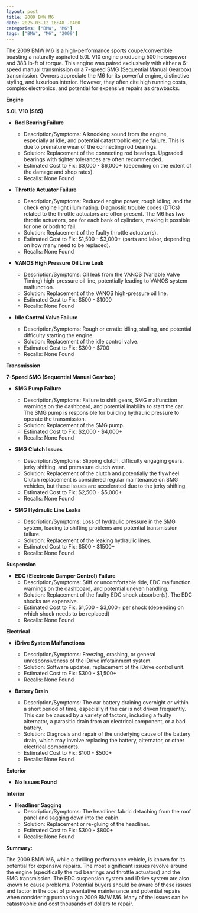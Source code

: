 ```yaml
---
layout: post
title: 2009 BMW M6
date: 2025-03-12 16:48 -0400
categories: ["BMW", "M6"]
tags: ["BMW", "M6", "2009"]
---
```

The 2009 BMW M6 is a high-performance sports coupe/convertible boasting a naturally aspirated 5.0L V10 engine producing 500 horsepower and 383 lb-ft of torque. This engine was paired exclusively with either a 6-speed manual transmission or a 7-speed SMG (Sequential Manual Gearbox) transmission. Owners appreciate the M6 for its powerful engine, distinctive styling, and luxurious interior. However, they often cite high running costs, complex electronics, and potential for expensive repairs as drawbacks.

**Engine**

**5.0L V10 (S85)**
* **Rod Bearing Failure**
    * Description/Symptoms: A knocking sound from the engine, especially at idle, and potential catastrophic engine failure. This is due to premature wear of the connecting rod bearings.
    * Solution: Replacement of the connecting rod bearings. Upgraded bearings with tighter tolerances are often recommended.
    * Estimated Cost to Fix: $3,000 - $6,000+ (depending on the extent of the damage and shop rates).
    * Recalls: None Found

* **Throttle Actuator Failure**
    * Description/Symptoms: Reduced engine power, rough idling, and the check engine light illuminating. Diagnostic trouble codes (DTCs) related to the throttle actuators are often present. The M6 has two throttle actuators, one for each bank of cylinders, making it possible for one or both to fail.
    * Solution: Replacement of the faulty throttle actuator(s).
    * Estimated Cost to Fix: $1,500 - $3,000+ (parts and labor, depending on how many need to be replaced).
    * Recalls: None Found

* **VANOS High Pressure Oil Line Leak**
    * Description/Symptoms: Oil leak from the VANOS (Variable Valve Timing) high-pressure oil line, potentially leading to VANOS system malfunction.
    * Solution: Replacement of the VANOS high-pressure oil line.
    * Estimated Cost to Fix: $500 - $1000
    * Recalls: None Found

* **Idle Control Valve Failure**
    * Description/Symptoms: Rough or erratic idling, stalling, and potential difficulty starting the engine.
    * Solution: Replacement of the idle control valve.
    * Estimated Cost to Fix: $300 - $700
    * Recalls: None Found

**Transmission**

**7-Speed SMG (Sequential Manual Gearbox)**
* **SMG Pump Failure**
    * Description/Symptoms: Failure to shift gears, SMG malfunction warnings on the dashboard, and potential inability to start the car. The SMG pump is responsible for building hydraulic pressure to operate the transmission.
    * Solution: Replacement of the SMG pump.
    * Estimated Cost to Fix: $2,000 - $4,000+
    * Recalls: None Found

* **SMG Clutch Issues**
    * Description/Symptoms: Slipping clutch, difficulty engaging gears, jerky shifting, and premature clutch wear.
    * Solution: Replacement of the clutch and potentially the flywheel. Clutch replacement is considered regular maintenance on SMG vehicles, but these issues are accelerated due to the jerky shifting.
    * Estimated Cost to Fix: $2,500 - $5,000+
    * Recalls: None Found

* **SMG Hydraulic Line Leaks**
    * Description/Symptoms: Loss of hydraulic pressure in the SMG system, leading to shifting problems and potential transmission failure.
    * Solution: Replacement of the leaking hydraulic lines.
    * Estimated Cost to Fix: $500 - $1500+
    * Recalls: None Found

**Suspension**

* **EDC (Electronic Damper Control) Failure**
    * Description/Symptoms: Stiff or uncomfortable ride, EDC malfunction warnings on the dashboard, and potential uneven handling.
    * Solution: Replacement of the faulty EDC shock absorber(s). The EDC shocks are expensive.
    * Estimated Cost to Fix: $1,500 - $3,000+ per shock (depending on which shock needs to be replaced)
    * Recalls: None Found

**Electrical**

* **iDrive System Malfunctions**
    * Description/Symptoms: Freezing, crashing, or general unresponsiveness of the iDrive infotainment system.
    * Solution: Software updates, replacement of the iDrive control unit.
    * Estimated Cost to Fix: $300 - $1,500+
    * Recalls: None Found

* **Battery Drain**
    * Description/Symptoms: The car battery draining overnight or within a short period of time, especially if the car is not driven frequently. This can be caused by a variety of factors, including a faulty alternator, a parasitic drain from an electrical component, or a bad battery.
    * Solution: Diagnosis and repair of the underlying cause of the battery drain, which may involve replacing the battery, alternator, or other electrical components.
    * Estimated Cost to Fix: $100 - $500+
    * Recalls: None Found

**Exterior**

* **No Issues Found**

**Interior**

* **Headliner Sagging**
    * Description/Symptoms: The headliner fabric detaching from the roof panel and sagging down into the cabin.
    * Solution: Replacement or re-gluing of the headliner.
    * Estimated Cost to Fix: $300 - $800+
    * Recalls: None Found

**Summary:**

The 2009 BMW M6, while a thrilling performance vehicle, is known for its potential for expensive repairs. The most significant issues revolve around the engine (specifically the rod bearings and throttle actuators) and the SMG transmission. The EDC suspension system and iDrive system are also known to cause problems. Potential buyers should be aware of these issues and factor in the cost of preventative maintenance and potential repairs when considering purchasing a 2009 BMW M6. Many of the issues can be catastrophic and cost thousands of dollars to repair.

